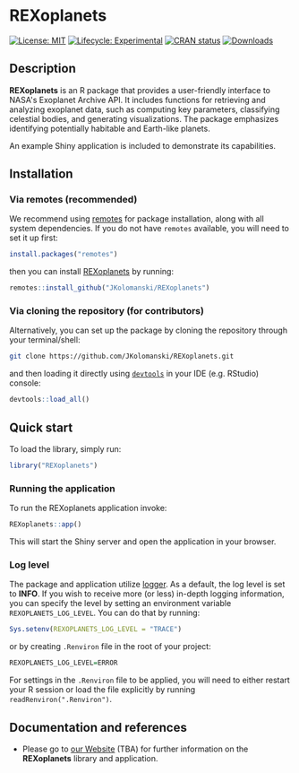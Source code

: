 # REXoplanets

[![License: MIT](https://img.shields.io/badge/license-MIT-blue.svg)](LICENSE)
[![Lifecycle: Experimental](https://img.shields.io/badge/lifecycle-experimental-orange.svg)](https://lifecycle.r-lib.org/articles/stages.html#experimental)
[![CRAN status](https://www.r-pkg.org/badges/version/REXoplanets)](https://CRAN.R-project.org/package=REXoplanets)
[![Downloads](https://cranlogs.r-pkg.org/badges/grand-total/REXoplanets)](https://cran.r-project.org/package=REXoplanets)

## Description

**REXoplanets** is an R package that provides a user-friendly interface to NASA's Exoplanet Archive API. It includes functions for retrieving and analyzing exoplanet data, such as computing key parameters, classifying celestial bodies, and generating visualizations. The package emphasizes identifying potentially habitable and Earth-like planets.

An example Shiny application is included to demonstrate its capabilities.

## Installation

### Via remotes (recommended)

We recommend using [remotes](https://github.com/r-lib/remotes) for package installation, along with all system dependencies. If you do not have `remotes` available, you will need to set it up first:

```r
install.packages("remotes")
```
then you can install [REXoplanets](.) by running:

```r
remotes::install_github("JKolomanski/REXoplanets")
```

### Via cloning the repository (for contributors)

Alternatively, you can set up the package by cloning the repository through your terminal/shell:

```bash
git clone https://github.com/JKolomanski/REXoplanets.git
```

and then loading it directly using [`devtools`](https://github.com/r-lib/devtools) in your IDE (e.g. RStudio) console:

```r
devtools::load_all()
```

## Quick start

To load the library, simply run:

```r
library("REXoplanets")
```

### Running the application

To run the REXoplanets application invoke:

```r
REXoplanets::app()
```

This will start the Shiny server and open the application in your browser.


### Log level
The package and application utilize [logger](https://daroczig.github.io/logger/). As a default, the log level is set to **INFO**. If you wish to receive more (or less) in-depth logging information, you can specify the level by setting an environment variable `REXOPLANETS_LOG_LEVEL`. You can do that by running:
```R
Sys.setenv(REXOPLANETS_LOG_LEVEL = "TRACE")
```
or by creating `.Renviron` file in the root of your project:
```R
REXOPLANETS_LOG_LEVEL=ERROR
```
For settings in the `.Renviron` file to be applied, you will need to either restart your R session or load the file explicitly by running `readRenviron(".Renviron")`.

## Documentation and references


- Please go to [our Website](.) (TBA) for further information on the **REXoplanets** library and application.
